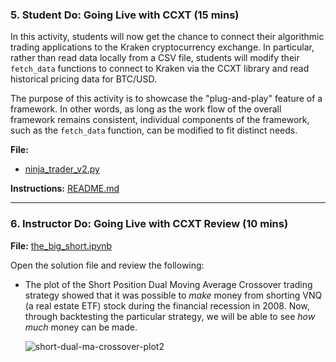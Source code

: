 ### 5. Student Do: Going Live with CCXT (15 mins)

In this activity, students will now get the chance to connect their algorithmic trading applications to the Kraken cryptocurrency exchange. In particular, rather than read data locally from a CSV file, students will modify their `fetch_data` functions to connect to Kraken via the CCXT library and read historical pricing data for BTC/USD.

The purpose of this activity is to showcase the "plug-and-play" feature of a framework. In other words, as long as the work flow of the overall framework remains consistent, individual components of the framework, such as the `fetch_data` function, can be modified to fit distinct needs.

**File:**

* [ninja_trader_v2.py](Activities/05-Stu_Backtesting/Unsolved/the_big_short_part_2.ipynb)

**Instructions:** [README.md](Activities/05-Stu_Backtesting/README.md)

---

### 6. Instructor Do: Going Live with CCXT Review (10 mins)

**File:** [the_big_short.ipynb](Activities/03-Backtesting/Solved/the_big_short_part_2.ipynb)

Open the solution file and review the following:

* The plot of the Short Position Dual Moving Average Crossover trading strategy showed that it was possible to *make* money from shorting VNQ (a real estate ETF) stock during the financial recession in 2008. Now, through backtesting the particular strategy, we will be able to see *how much* money can be made.

  ![short-dual-ma-crossover-plot2](Images/short-dual-ma-crossover-plot2.png)
